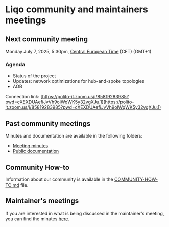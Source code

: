 # Liqo community and maintainers meetings

## Next community meeting

Monday July 7, 2025, 5:30pm, [Central European Time](https://www.timeanddate.com/worldclock/italy/rome) (CET) (GMT+1)

### Agenda

- Status of the project
- Updates: network optimizations for hub-and-spoke topologies
- AOB

Connection link: [https://polito-it.zoom.us/j/85819283985?pwd=cXEXDUAefiJvVh9olWqWK5y32vgXJu.1](https://polito-it.zoom.us/j/85819283985?pwd=cXEXDUAefiJvVh9olWqWK5y32vgXJu.1)

## Past community meetings

Minutes and documentation are available in the following folders:

- [Meeting minutes](minutes/)
- [Public documentation](../docs/)

## Community How-to

Information about our community is available in the [COMMUNITY-HOW-TO.md](../COMMUNITY-HOW-TO.md) file.

## Maintainer's meetings

If you are interested in what is being discussed in the maintainer's meeting, you can find the minutes [here](maintainers/).
